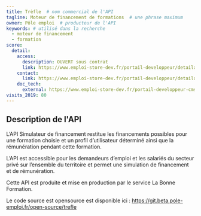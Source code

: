 ```yaml
---
title: Trèfle  # nom commercial de l'API
tagline: Moteur de financement de formations  # une phrase maximum
owner: Pôle emploi  # producteur de l'API
keywords: # utilisé dans la recherche
  - moteur de financement
  - formation
score:
  detail:
    access:
      description: OUVERT sous contrat
      link: https://www.emploi-store-dev.fr/portail-developpeur/detailapicatalogue/simulateur-de-financement-v1?id=5ca702c8243a5f418929f589
    contact:
      link: https://www.emploi-store-dev.fr/portail-developpeur/detailapicatalogue/simulateur-de-financement-v1?id=5ca702c8243a5f418929f589
    doc_tech:
      external: https://www.emploi-store-dev.fr/portail-developpeur-cms/home/catalogue-des-api/documentation-des-api/api/api-simulateur-de-financement-v1.html
visits_2019: 80
---
```


## Description de l'API

L’API Simulateur de financement restitue les financements possibles pour une formation choisie et un profil d’utilisateur déterminé ainsi que la rémunération pendant cette formation.

L’API est accessible pour les demandeurs d’emploi et les salariés du secteur privé sur l’ensemble du territoire et permet une simulation de financement et de rémunération.

Cette API est produite et mise en production par le service La Bonne Formation.

Le code source est opensource est disponible ici : https://git.beta.pole-emploi.fr/open-source/trefle


